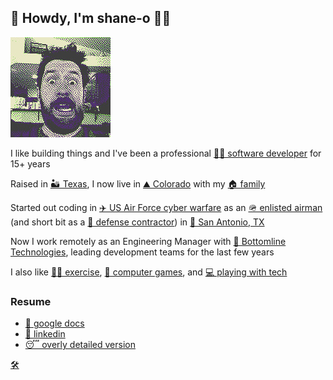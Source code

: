 ## 👋 Howdy, I'm shane-o 🧔‍♂️ 

![photo of me](shaneo.jpg "it's me!")

I like building things and I've been a professional [👨‍💻 software developer](https://www.bloomberg.com/graphics/2015-paul-ford-what-is-code/) for 15+ years

Raised in [🏜 Texas](https://www.google.com/search?tbm=isch&as_q=austin+texas), I now live in [⛰ Colorado](https://www.google.com/search?tbm=isch&as_q=castle+rock+colorado) with my [🏠 family](https://oharaspace.com)

Started out coding in [✈️ US Air Force cyber warfare](https://www.google.com/search?tbm=isch&as_q=air+force+cyber+warfare) as an [🪖 enlisted airman](https://www.google.com/search?tbm=isch&as_q=air+force+basic+training) (and short bit as a [👔 defense contractor](https://www.boozallen.com/expertise/cybersecurity.html)) in [🌮 San Antonio, TX](https://www.google.com/search?tbm=isch&as_q=san+antonio+tx)

Now I work remotely as an Engineering Manager with [💸 Bottomline Technologies](https://www.bottomline.com/us/businesses/ap-automation/invoice-automation), leading development teams for the last few years

I also like [🏃‍♂️ exercise](https://hrcaonline.org/classes-camps-activities/sports-fitness/race-series/race-events), [👾 computer games](https://www.minecraft.net/en-us/store/minecraft-java-edition), and [💻 playing with tech](https://replit.com/@shaneooo)

### Resume 
* [📄 google docs](https://docs.google.com/document/d/1fDbK2gnlTWz5dlmTktv3T_4sgdD1KvS4GsnlFvvDY_Q/) 
* [🔗 linkedin](https://www.linkedin.com/in/shanerohara)
* [😴 overly detailed version](resume.md) 

[🛠](https://github.com/zjaneo/shane.oharaspace.com)